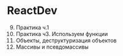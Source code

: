 # ReactDev

 9. Практика ч.1
 15. Практика ч3. Используем функции
 17. Объекты, деструктуризация объектов
 18. Массивы и псевдомассивы